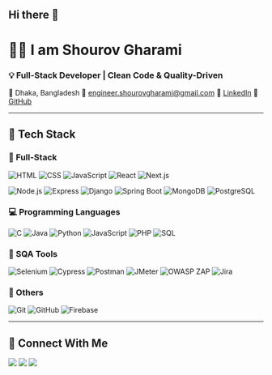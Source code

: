 ## Hi there 👋

<!--
**SHOUROV-GHARAMI/SHOUROV-GHARAMI** is a ✨ _special_ ✨ repository because its `README.md` (this file) appears on your GitHub profile.

Here are some ideas to get you started:

- 🔭 I’m currently working on ...
- 🌱 I’m currently learning ...
- 👯 I’m looking to collaborate on ...
- 🤔 I’m looking for help with ...
- 💬 Ask me about ...
- 📫 How to reach me: ...
- 😄 Pronouns: ...
- ⚡ Fun fact: ...
-->
<!--

# 💻 I am Shourov Gharami

### 👨‍💻 Aspiring Full-Stack Developer | Passionate About Clean Code & Reliable Software Solution

📍 Dhaka, Bangladesh
📧 [engineer.shourovgharami@gmail.com](mailto:engineer.shourovgharami@gmail.com)
🔗 [LinkedIn](https://www.linkedin.com/in/shourov-gharami-624a96206/)
🐙 [GitHub](https://github.com/SHOUROV-GHARAMI)

---

## 🚀 About Me

I'm a Computer Science & Engineering graduate with hands-on experience in both **Full-Stack Web Development** and **Software Quality Assurance (SQA)**. I’m passionate about building clean, scalable web applications and ensuring their reliability through effective testing practices. I'm also committed to continuous learning and contributing to high-quality software development.

---

## 🧩 Skills

### 🌐 Full-Stack Web Development

* **Frontend:** HTML, CSS, JavaScript (ES6), React.js, Next.js, Bootstrap, Tailwind CSS
* **Backend:** Node.js, Express.js, Django, Spring Boot, PHP, Python
* **Database:** MySQL, PostgreSQL, MongoDB
* **Tools & Deployment:** Git, GitHub, VS Code, Vercel, Webpack, Firebase
* **Architecture:** REST API, JWT, MVC

### 🧪 Software Quality Assurance (SQA)

* **Testing Types:** Manual Testing, Automation Testing, Functional Testing, Regression Testing, API Testing, Database Testing
* **Tools & Technologies:** Selenium, Cypress, Playwright, Postman, JMeter, OWASP ZAP
* **Test Management & Reporting:** Jira, TestRail
* **Processes:** SDLC, STLC, Agile, Scrum, Kanban

### 🛠️ Other Skills & Tools

* Programming Languages: C, Java, Python, JavaScript, PHP, SQL
* Networking: Basic CCNA knowledge
* Platforms: Windows, Linux
* Soft Skills: Problem Solving, Communication, Collaboration, Adaptability, Time Management

---

## 📈 GitHub Stats

![Shourov's GitHub Stats](https://github-readme-stats.vercel.app/api?username=SHOUROV-GHARAMI\&show_icons=true\&theme=radical)
![Top Languages](https://github-readme-stats.vercel.app/api/top-langs/?username=SHOUROV-GHARAMI\&layout=compact\&theme=radical)

---

## 📫 Let's Connect

Feel free to reach out if you'd like to collaborate, discuss ideas, or just say hello!

📧 Email: [engineer.shourovgharami@gmail.com](mailto:engineer.shourovgharami@gmail.com)
🔗 LinkedIn: [linkedin.com/in/shourov-gharami-624a96206](https://www.linkedin.com/in/shourov-gharami-624a96206/)
🐙 GitHub: [github.com/SHOUROV-GHARAMI](https://github.com/SHOUROV-GHARAMI)
-->

# 👨‍💻 I am Shourov Gharami

### 💡 Full-Stack Developer | Clean Code & Quality-Driven

📍 Dhaka, Bangladesh
📧 [engineer.shourovgharami@gmail.com](mailto:engineer.shourovgharami@gmail.com)
🔗 [LinkedIn](https://www.linkedin.com/in/shourov-gharami-624a96206/)
🐙 [GitHub](https://github.com/SHOUROV-GHARAMI)

---

## 🚀 Tech Stack

### 🔧 Full-Stack

![HTML](https://img.shields.io/badge/-HTML5-E34F26?style=flat\&logo=html5\&logoColor=white)
![CSS](https://img.shields.io/badge/-CSS3-1572B6?style=flat\&logo=css3)
![JavaScript](https://img.shields.io/badge/-JavaScript-F7DF1E?style=flat\&logo=javascript\&logoColor=black)
![React](https://img.shields.io/badge/-React-61DAFB?style=flat\&logo=react)
![Next.js](https://img.shields.io/badge/-Next.js-000000?style=flat\&logo=nextdotjs)

![Node.js](https://img.shields.io/badge/-Node.js-339933?style=flat\&logo=node.js\&logoColor=white)
![Express](https://img.shields.io/badge/-Express.js-000000?style=flat\&logo=express)
![Django](https://img.shields.io/badge/-Django-092E20?style=flat\&logo=django)
![Spring Boot](https://img.shields.io/badge/-Spring_Boot-6DB33F?style=flat\&logo=spring-boot)
![MongoDB](https://img.shields.io/badge/-MongoDB-47A248?style=flat\&logo=mongodb)
![PostgreSQL](https://img.shields.io/badge/-PostgreSQL-4169E1?style=flat\&logo=postgresql)

### 💻 Programming Languages

![C](https://img.shields.io/badge/-C-00599C?style=flat\&logo=c\&logoColor=white)
![Java](https://img.shields.io/badge/-Java-007396?style=flat\&logo=java\&logoColor=white)
![Python](https://img.shields.io/badge/-Python-3776AB?style=flat\&logo=python\&logoColor=white)
![JavaScript](https://img.shields.io/badge/-JavaScript-F7DF1E?style=flat\&logo=javascript\&logoColor=black)
![PHP](https://img.shields.io/badge/-PHP-777BB4?style=flat\&logo=php\&logoColor=white)
![SQL](https://img.shields.io/badge/-SQL-4479A1?style=flat\&logo=mysql\&logoColor=white)

### 🧪 SQA Tools

![Selenium](https://img.shields.io/badge/-Selenium-43B02A?style=flat\&logo=selenium)
![Cypress](https://img.shields.io/badge/-Cypress-17202C?style=flat\&logo=cypress)
![Postman](https://img.shields.io/badge/-Postman-FF6C37?style=flat\&logo=postman)
![JMeter](https://img.shields.io/badge/-JMeter-D22128?style=flat\&logo=apachejmeter)
![OWASP ZAP](https://img.shields.io/badge/-OWASP_ZAP-000000?style=flat\&logo=owasp)
![Jira](https://img.shields.io/badge/-Jira-0052CC?style=flat\&logo=jira)

### 🧠 Others

![Git](https://img.shields.io/badge/-Git-F05032?style=flat\&logo=git\&logoColor=white)
![GitHub](https://img.shields.io/badge/-GitHub-181717?style=flat\&logo=github)
![Firebase](https://img.shields.io/badge/-Firebase-FFCA28?style=flat\&logo=firebase)

---
<!--
## 📊 GitHub Stats

<p align="center">
  <img src="https://github-readme-stats.vercel.app/api?username=SHOUROV-GHARAMI&show_icons=true&theme=tokyonight" width="48%" />
  <img src="https://github-readme-stats.vercel.app/api/top-langs/?username=SHOUROV-GHARAMI&layout=compact&theme=tokyonight" width="48%" />
</p>

---
-->

## 🔗 Connect With Me

<p align="left">
  <a href="mailto:engineer.shourovgharami@gmail.com"><img src="https://img.shields.io/badge/-Email-D14836?style=flat&logo=gmail&logoColor=white" /></a>
  <a href="https://www.linkedin.com/in/shourov-gharami-624a96206/"><img src="https://img.shields.io/badge/-LinkedIn-0077B5?style=flat&logo=linkedin&logoColor=white" /></a>
  <a href="https://github.com/SHOUROV-GHARAMI"><img src="https://img.shields.io/badge/-GitHub-181717?style=flat&logo=github" /></a>
</p>

